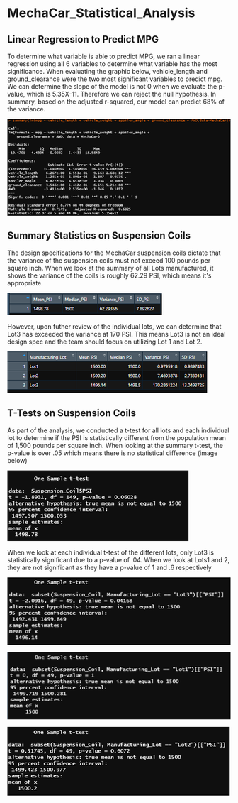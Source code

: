 # MechaCar_Statistical_Analysis

## Linear Regression to Predict MPG
To determine what variable is able to predict MPG, we ran a linear regression using all 6 variables to determine what variable has the most significance. When evaluating the graphic below, vehicle_length and ground_clearance were the two most significant variables to predict mpg. We can determine the slope of the model is not 0 when we evaluate the p-value, which is 5.35X-11. Therefore we can reject the null hypothesis. In summary, based on the adjusted r-squared, our model can predict 68% of the variance.

![Linear_Regression](Linear_Regression_6_variables.png)

## Summary Statistics on Suspension Coils
The design specifications for the MechaCar suspension coils dictate that the variance of the suspension coils must not exceed 100 pounds per square inch. When we look at the summary of all Lots manufactured, it shows the variance of the coils is roughly 62.29 PSI, which means it's appropriate. 

![Total_Summary](total_summary.png)

However, upon futher review of the individual lots, we can determine that Lot3 has exceeded the variance at 170 PSI. This means Lot3 is not an ideal design spec and the team should focus on utilizing Lot 1 and Lot 2.

![Lot_Summary](lot_summary.png)

## T-Tests on Suspension Coils
As part of the analysis, we conducted a t-test for all lots and each individual lot to determine if the PSI is statistically different from the population mean of 1,500 pounds per square inch. When looking at the summary t-test, the p-value is over .05 which means there is no statistical difference (image below)

![T_test_Summary](t_test_summary.png)

When we look at each individual t-test of the different lots, only Lot3 is statistically significant due to a p-value of .04. When we look at Lots1 and 2, they are not significant as they have a p-value of 1 and .6 respectively

![Lot3_T_test](t_test_lot3.png)

![Lot3_T_test](t_test_lot1.png)

![Lot3_T_test](t_test_lot2.png)
